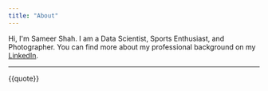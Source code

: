 ```yaml
---
title: "About"
---
```


Hi, I'm Sameer Shah. I am a Data Scientist, Sports Enthusiast, and Photographer. You can find more about my professional background on my [LinkedIn](https://www.linkedin.com/in/sameershah141/).

---

{{quote}}
